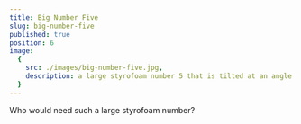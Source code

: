 ```yaml
---
title: Big Number Five
slug: big-number-five
published: true
position: 6
image:
  {
    src: ./images/big-number-five.jpg,
    description: a large styrofoam number 5 that is tilted at an angle resting against and behind a metal fence in front of an apartment building,
  }
---
```


Who would need such a large styrofoam number?
